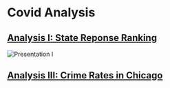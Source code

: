 # Covid Analysis

## [Analysis I: State Reponse Ranking](https://github.com/ellylinqiyang/covid_analysis/blob/main/analysis_I.Rmd)
![Presentation I](https://user-images.githubusercontent.com/49420323/128758121-f32d4734-0d30-4b2b-9648-e1e36a2c35b6.png)

## [Analysis III: Crime Rates in Chicago](https://github.com/ellylinqiyang/covid_analysis/blob/main/analysis_III.ipynb)
